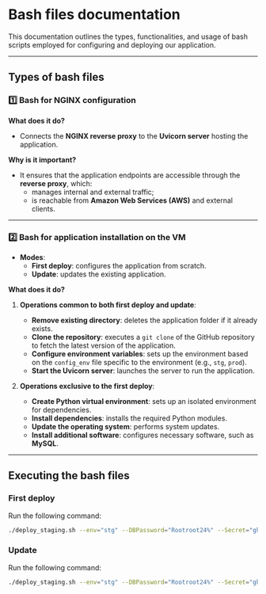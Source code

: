 # Bash files documentation

This documentation outlines the types, functionalities, and usage of bash scripts employed for configuring and deploying our application.

---

## Types of bash files

### 1️⃣ **Bash for NGINX configuration**

**What does it do?**
- Connects the **NGINX reverse proxy** to the **Uvicorn server** hosting the application.

**Why is it important?**
- It ensures that the application endpoints are accessible through the **reverse proxy**, which:
  - manages internal and external traffic;
  - is reachable from **Amazon Web Services (AWS)** and external clients.

---

### 2️⃣ **Bash for application installation on the VM**

- **Modes**:
  - **First deploy**: configures the application from scratch.
  - **Update**: updates the existing application.

**What does it do?**
1. **Operations common to both first deploy and update**:
   - **Remove existing directory**: deletes the application folder if it already exists.
   - **Clone the repository**: executes a `git clone` of the GitHub repository to fetch the latest version of the application.
   - **Configure environment variables**: sets up the environment based on the `config_env` file specific to the environment (e.g., `stg`, `prod`).
   - **Start the Uvicorn server**: launches the server to run the application.

2. **Operations exclusive to the first deploy**:
   - **Create Python virtual environment**: sets up an isolated environment for dependencies.
   - **Install dependencies**: installs the required Python modules.
   - **Update the operating system**: performs system updates.
   - **Install additional software**: configures necessary software, such as **MySQL**.

---

## Executing the bash files

### **First deploy**
Run the following command:
```bash
./deploy_staging.sh --env="stg" --DBPassword="Rootroot24%" --Secret="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" --ip="10.4.124.21" --update=true
```

### **Update**
Run the following command:
```bash
./deploy_staging.sh --env="stg" --DBPassword="Rootroot24%" --Secret="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" --ip="10.4.124.20" --update=false
```


